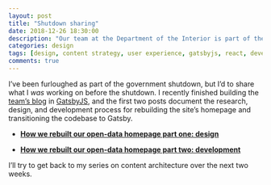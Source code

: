 ```yaml
---
layout: post
title: "Shutdown sharing"
date: 2018-12-26 18:30:00
description: "Our team at the Department of the Interior is part of the government shutdown, and we don’t know how long it’s going to be. As a result, I’m going to work on some posts, but in the meantime, here are two I co-wrote with team members at Interior."
categories: design
tags: [design, content strategy, user experience, gatsbyjs, react, development,]
comments: true
---
```


I’ve been furloughed as part of the government shutdown, but I’d to share what I _was_ working on before the shutdown. I recently finished building the [team’s blog](https://revenuedata.doi.gov/blog/) in [GatsbyJS](https://www.gatsbyjs.org/), and the first two posts document the research, design, and development process for rebuilding the site’s homepage and transitioning the codebase to Gatsby.

- [**How we rebuilt our open-data homepage part one: design**](https://revenuedata.doi.gov/blog/homepage-revamp/)

- [**How we rebuilt our open-data homepage part two: development**](https://revenuedata.doi.gov/blog/homepage-revamp-part-two/)

I’ll try to get back to my series on content architecture over the next two weeks.


